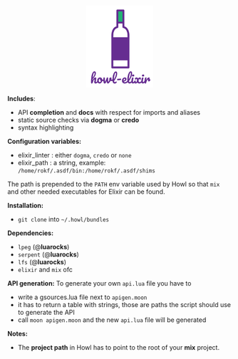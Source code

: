 <p align="center"> <img width="150" src="elixir.png"> </p>

**Includes**:
- API **completion** and **docs** with respect for imports and aliases
- static source checks via **dogma** or **credo**
- syntax highlighting

**Configuration variables:**
- elixir_linter : either `dogma`, `credo` or `none`
- elixir_path : a string, example: `/home/rokf/.asdf/bin:/home/rokf/.asdf/shims`

The path is prepended to the `PATH` env variable used by Howl so that `mix` and other
needed executables for Elixir can be found.

**Installation:**
- `git clone` into `~/.howl/bundles`

**Dependencies:**
- `lpeg` (@**luarocks**)
- `serpent` (@**luarocks**)
- `lfs` (@**luarocks**)
- `elixir` and `mix` ofc

**API generation:**
To generate your own `api.lua` file you have to
- write a gsources.lua file next to `apigen.moon`
- it has to return a table with strings, those are paths the script should use to generate the API
- call `moon apigen.moon` and the new `api.lua` file will be generated

**Notes:**
- The **project path** in Howl has to point to the root of your **mix** project.
